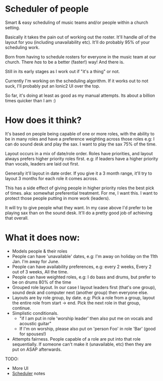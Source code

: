 # Scheduler of people
Smart &amp; easy scheduling of music teams and/or people within a church setting.

Basically it takes the pain out of working out the roster. It'll handle *all* of the layout for you (including unavailability etc). It'll do probably 95% of your scheduling work.

Born from having to schedule rosters for everyone in the music team at our church. There *has* to be a better (faster!) way! And there is.

Still in its early stages as I work out if "it's a thing" or not.

Currently I'm working on the scheduling algorithm. If it works out to not suck, I'll probably put an Ionic2 UI over the top.

So far, it's doing at least as good as my manual attempts. Its about a billion times quicker than I am :)

How does it think?
==================

It's based on people being capable of one or more roles, with the ability to be in many roles and have a preference weighting across those roles e.g: I can do sound desk and play the sax. I want to play the sax 75% of the time.

Layout occurs in a mix of date/role order. Roles have priorities, and layout always prefers higher priority roles first. e.g: if leaders have a higher priority than vocals, leaders are laid out first.

Generally it'll layout in date order. If you give it a 3 month range, it'll try to layout 3 months for each role it comes across.

This has a side effect of giving people in higher priority roles the best pick of times. aka: somewhat preferential treatment.  For me, I want this. I want to protect those people putting in more work (leaders).

It will try to give people what they want. In my case above I'd prefer to be playing sax than on the sound desk. It'll do a pretty good job of achieving that overall.


What it does now:
=================

- Models people & their roles
- People can have 'unavailable' dates, e.g: I'm away on holiday on the 11th Jan. I'm away for June.
- People can have availability preferences, e.g: every 2 weeks, Every 2 out of 3 weeks, All the time.
- People can have weighted roles, e.g: I do bass and drums, but prefer to be on drums 80% of the time
- Grouped role layout. In our case I layout leaders first (that's one group), sound desk and computer next (another group) then everyone else.
- Layouts are by role group, by date. e.g: Pick a role from a group, layout the entire role from start -> end. Pick the next role in that group, continue.
- Simplistic conditionals.
  - "if I am put in role 'worship leader' then also put me on vocals and acoustic guitar"
  - If I'm on worship, please also put on 'person Foo' in role 'Bar' (good for spouses!)
- Attempts fairness. People capable of a role are put into that role sequentially. If someone can't make it (unavailable, etc) then they are put on ASAP afterwards.



TODO:
- More UI
- [Scheduler](SCHEDULER.md) notes